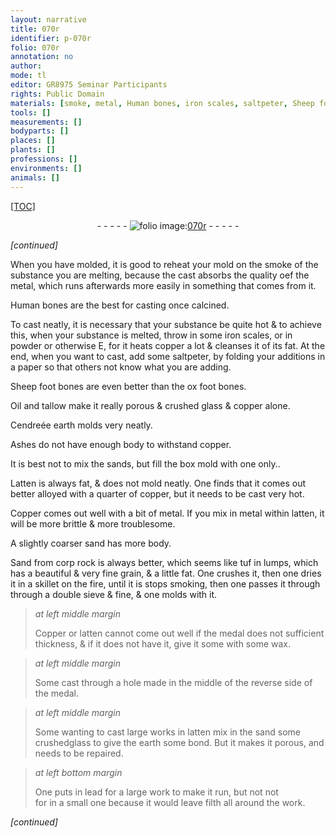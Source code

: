 ```yaml
---
layout: narrative
title: 070r
identifier: p-070r
folio: 070r
annotation: no
author:
mode: tl
editor: GR8975 Seminar Participants
rights: Public Domain
materials: [smoke, metal, Human bones, iron scales, saltpeter, Sheep foot bones, ox foot bones, Oil, tallow, crushed glass, copper, Cendreée earth, Ashes, sands, Latten, Copper, latten, sand, Sand from corp rock, wax, glass, earth, lead]
tools: []
measurements: []
bodyparts: []
places: []
plants: []
professions: []
environments: []
animals: []
---
```


<p><a href="{{ site.baseurl }}/diplomatic/">[TOC]</a></p><div class="folio" align="center">- - - - - <a href="http://gallica.bnf.fr/ark:/12148/btv1b20500001g/f145.image" target="_blank"><img src="https://cu-mkp.github.io/2017-workshop-edition/assets/photo-icon.png" alt="folio image: " style="display:inline-block; margin-bottom:-3px;"/>070r</a> - - - - - </div>  
 
*[continued]*
  
When you have molded, it is good to reheat your mold on the <span class="m">smoke</span> of the substance you are melting, because the cast absorbs the quality o<span class="del">e</span><span class="add">f</span> the <span class="m">metal</span>, which runs afterwards more easily in something that comes from it.
 
 <span class="m">Human bones</span> are the best for casting once calcined.
 
To cast neatly, it is necessary that your substance be quite hot & to achieve this, when your substance is melted, throw in some <span class="m">iron scales</span>, or in powder or otherwise <span class="del">E</span>, for it heats copper a lot & cleanses it of its fat. At the end, when you want to cast, add some <span class="m">saltpeter</span>, by folding your additions in a paper so that others not know what you are adding.
 
<span class="m">Sheep foot bones</span> are even better than the <span class="m">ox foot bones</span>.
 
<span class="m">Oil</span> and <span class="m">tallow</span> make it really porous & <span class="m">crushed glass</span> & <span class="m">copper</span> alone.
 
<span class="m">Cendreée earth</span> molds very neatly.
 
<span class="m">Ashes</span> do not have enough body to withstand <span class="m">copper</span>.
 
It is best not to mix the <span class="m">sands</span>, but fill the box mold with one only..
 
<span class="m">Latten</span> is always fat, & does not mold neatly. One finds that it comes out better alloyed with a quarter of <span class="m">copper</span>, but it needs to be cast very hot.
 
<span class="m">Copper</span> comes out well with a bit of <span class="m">metal</span>. If you mix in <span class="m">metal</span> within <span class="m">latten</span>, it will be more brittle & more troublesome.
 
A slightly coarser <span class="m">sand</span> has more body.
 
<span class="m">Sand from <span class="del">corp</span> rock</span> is always better, which seems like tuf in lumps, which has a beautiful & very fine grain, & a little fat. One crushes it, then one dries it in a skillet on the fire, until it <span class="del">is</span> stops smoking, then one passes it through through a double sieve & fine, & one molds with it.
 
> *at left middle margin*
> 
> 
>   <span class="m">Copper</span> or <span class="m">latten</span> cannot come out well if the medal does not sufficient thickness, & if it does not have it, give it some with some <span class="m">wax</span>.
 
> *at left middle margin*
> 
> 
>   Some cast through a hole made in the middle of the reverse side of the medal.
 
> *at left middle margin*
> 
> 
>   Some wanting to cast large works in <span class="m">latten</span> mix in the <span class="m">sand</span> some crushed<span class="m">glass</span> to give the <span class="m">earth</span> some bond. But it makes it porous, and needs to be repaired.
 
> *at left bottom margin*
> 
> 
>   One puts in <span class="m">lead</span> for a large work to make it run, but not <span class="del">not<br/> for</span> in a small one because it would leave filth all around the work.
 
*[continued]*
 
